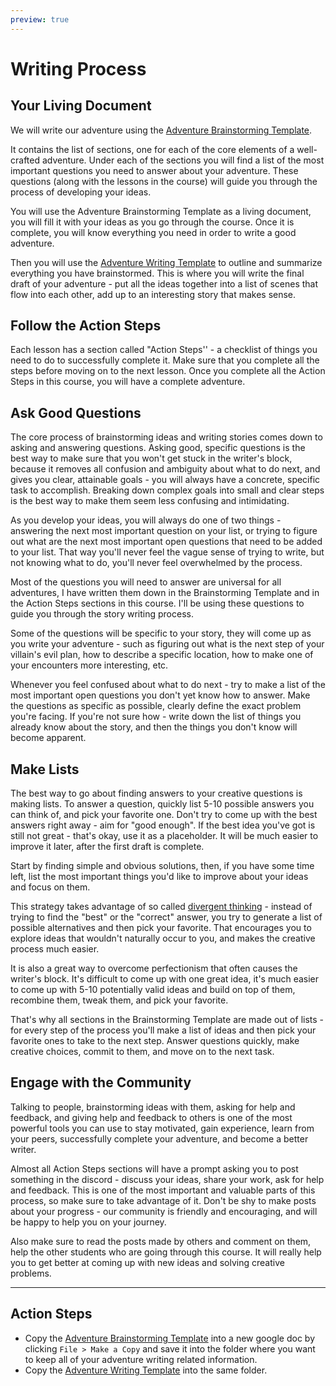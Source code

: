 ```yaml
---
preview: true
---
```

# Writing Process
## Your Living Document
We will write our adventure using the [Adventure Brainstorming Template](https://docs.google.com/document/d/1mPVfd9sONouEKwpdAtS88sE_KlKn5cX7ihFd_SK-aWY/).

<!--
It contains the list of sections, one for each of the core elements of a well-crafted adventure:

- Adventure Idea that will get you and the players excited about the story.
- Important Objective the players will need to pursue.
- Cool Setting with interesting Locations the players will encounter on their adventure.
- The main Characters the players will meet.
- The Key Plot Points of our story.
- Challenges and obstacles the players will need to overcome.
- Intriguing Mysteries the players will need to solve about the story.
-->

It contains the list of sections, one for each of the core elements of a well-crafted adventure. Under each of the sections you will find a list of the most important questions you need to answer about your adventure. These questions (along with the lessons in the course) will guide you through the process of developing your ideas.

You will use the Adventure Brainstorming Template as a living document, you will fill it with your ideas as you go through the course. Once it is complete, you will know everything you need in order to write a good adventure.

Then you will use the [Adventure Writing Template](https://docs.google.com/document/d/1Gp9-HuYnKfAimRhyixlRmayoFpF6S4csSMcMAaEe8r0/) to outline and summarize everything you have brainstormed. This is where you will write the final draft of your adventure - put all the ideas together into a list of scenes that flow into each other, add up to an interesting story that makes sense.

## Follow the Action Steps
Each lesson has a section called "Action Steps'' - a checklist of things you need to do to successfully complete it. Make sure that you complete all the steps before moving on to the next lesson. Once you complete all the Action Steps in this course, you will have a complete adventure.

## Ask Good  Questions
The core process of brainstorming ideas and writing stories comes down to asking and answering questions. Asking good, specific questions is the best way to make sure that you won't get stuck in the writer's block, because it removes all confusion and ambiguity about what to do next, and gives you clear, attainable goals - you will always have a concrete, specific task to accomplish. Breaking down complex goals into small and clear steps is the best way to make them seem less confusing and intimidating.

As you develop your ideas, you will always do one of two things - answering the next most important question on your list, or trying to figure out what are the next most important open questions that need to be added to your list. That way you'll never feel the vague sense of trying to write, but not knowing what to do, you'll never feel overwhelmed by the process. 

Most of the questions you will need to answer are universal for all adventures, I have written them down in the Brainstorming Template and in the Action Steps sections in this course. I'll be using these questions to guide you through the story writing process.

Some of the questions will be specific to your story, they will come up as you write your adventure - such as figuring out what is the next step of your villain's evil plan, how to describe a specific location, how to make one of your encounters more interesting, etc.

Whenever you feel confused about what to do next - try to make a list of the most important open questions you don't yet know how to answer. Make the questions as specific as possible, clearly define the exact problem you're facing. If you're not sure how - write down the list of things you already know about the story, and then the things you don't know will become apparent.

## Make Lists
The best way to go about finding answers to your creative questions is making lists. To answer a question, quickly list 5-10 possible answers you can think of, and pick your favorite one. Don't try to come up with the best answers right away - aim for "good enough". If the best idea you've got is still not great - that's okay, use it as a placeholder. It will be much easier to improve it later, after the first draft is complete.

Start by finding simple and obvious solutions, then, if you have some time left, list the most important things you'd like to improve about your ideas and focus on them.

This strategy takes advantage of so called [divergent thinking](https://en.wikipedia.org/wiki/Divergent_thinking) - instead of trying to find the "best" or the "correct" answer, you try to generate a list of possible alternatives and then pick your favorite. That encourages you to explore ideas that wouldn't naturally occur to you, and makes the creative process much easier.

It is also a great way to overcome perfectionism that often causes the writer's block. It's difficult to come up with one great idea, it's much easier to come up with 5-10 potentially valid ideas and build on top of them, recombine them, tweak them, and pick your favorite.

That's why all sections in the Brainstorming Template are made out of lists - for every step of the process you'll make a list of ideas and then pick your favorite ones to take to the next step. Answer questions quickly, make creative choices, commit to them, and move on to the next task.

## Engage with the Community
Talking to people, brainstorming ideas with them, asking for help and feedback, and giving help and feedback to others is one of the most powerful tools you can use to stay motivated, gain experience, learn from your peers, successfully complete your adventure, and become a better writer.

Almost all Action Steps sections will have a prompt asking you to post something in the discord - discuss your ideas, share your work, ask for help and feedback. This is one of the most important and valuable parts of this process, so make sure to take advantage of it. Don't be shy to make posts about your progress - our community is friendly and encouraging, and will be happy to help you on your journey.

Also make sure to read the posts made by others and comment on them, help the other students who are going through this course. It will really help you to get better at coming up with new ideas and solving creative problems.

---
## Action Steps
- Copy the [Adventure Brainstorming Template](https://docs.google.com/document/d/1mPVfd9sONouEKwpdAtS88sE_KlKn5cX7ihFd_SK-aWY/) into a new google doc by clicking `File > Make a Copy` and save it into the folder where you want to keep all of your adventure writing related information.
- Copy the [Adventure Writing Template](https://docs.google.com/document/d/1Gp9-HuYnKfAimRhyixlRmayoFpF6S4csSMcMAaEe8r0/) into the same folder.

<!--

### Brainstorm what’s hard to improvise

Try to make sure we have prepared everything that would be difficult to improvise on the spot, but no more. We don’t want to over-prepare, it is safe to omit anything that the GM can improvise during the game. But we do want to make sure that we have prepared all the essential parts, and didn’t leave any big unsolved open questions.

If you notice something that’s missing or doesn’t make sense - bring it up so that we can figure it out together.

-   Use Reddit's hivemind. If you get stuck - make a post on [/r/DMAcademy](https://www.reddit.com/r/DMAcademy) or [/r/DnDAdventureWriter](https://www.reddit.com/r/DnDAdventureWriter) and ask for help with brainstorming ideas or answering questions.


Make a list of what you want from a tool like Notion. Be specific! Do you want to organize a project, take better notes, make a beautiful homepage for yourself, etc.? Knowing what you want from a project management tool helps you use a tool to the fullest.

 

## Modular Adventure Design
(island design theory)

You design the most important parts of an adventure (challenges, NPCs, locations, clues, etc) in a modular way, which allows you to improvise and modify things on the fly during the game in response to the players' choices. Then you assemble these parts into scenes, allowing you to outline the "default" flow of your adventure, how it's intended to be played through. If (when) the players do something unexpected, you can drop the modular parts into your scenes as needed (if the players decide to go to location B instead of the location A, they can meet the NPCs, deal with challenges, or find the clues there instead).

-->